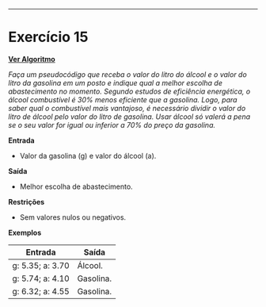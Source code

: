 ---
# Exercício 15

[**Ver Algoritmo**](Algoritmo15.md)

*Faça um pseudocódigo que receba o valor do litro do álcool e o valor do litro da gasolina em um posto e indique qual a melhor escolha de abastecimento no momento. Segundo estudos de eficiência energética, o álcool combustível é 30% menos eficiente que a gasolina. Logo, para saber qual o combustível mais vantajoso, é necessário dividir o valor do litro de álcool pelo valor do litro de gasolina. Usar álcool só valerá a pena se o seu valor for igual ou inferior a 70% do preço da gasolina.*

**Entrada**

- Valor da gasolina \(g\) e valor do álcool \(a\).

**Saída**

- Melhor escolha de abastecimento.

**Restrições**

- Sem valores nulos ou negativos.

**Exemplos**

| Entrada           | Saída       |
|-------------------|-------------|
| g: 5.35; a: 3.70  | Álcool.     |
| g: 5.74; a: 4.10  | Gasolina.   |
| g: 6.32; a: 4.55  | Gasolina.   |


